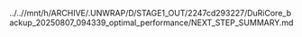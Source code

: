 ../..//mnt/h/ARCHIVE/.UNWRAP/D/STAGE1_OUT/2247cd293227/DuRiCore_backup_20250807_094339_optimal_performance/NEXT_STEP_SUMMARY.md